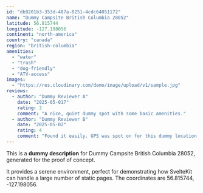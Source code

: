 ```yaml
---
id: "db9201b3-353d-487a-8251-4cdc64051172"
name: "Dummy Campsite British Columbia 28052"
latitude: 56.815744
longitude: -127.198056
continent: "north-america"
country: "canada"
region: "british-columbia"
amenities:
  - "water"
  - "trash"
  - "dog-friendly"
  - "ATV-access"
images:
  - "https://res.cloudinary.com/demo/image/upload/v1/sample.jpg"
reviews:
  - author: "Dummy Reviewer A"
    date: "2025-05-017"
    rating: 3
    comment: "A nice, quiet dummy spot with some basic amenities."
  - author: "Dummy Reviewer B"
    date: "2025-05-02"
    rating: 4
    comment: "Found it easily. GPS was spot on for this dummy location."
---
```


This is a **dummy description** for Dummy Campsite British Columbia 28052, generated for the proof of concept.

It provides a serene environment, perfect for demonstrating how SvelteKit can handle a large number of static pages. The coordinates are 56.815744, -127.198056.
